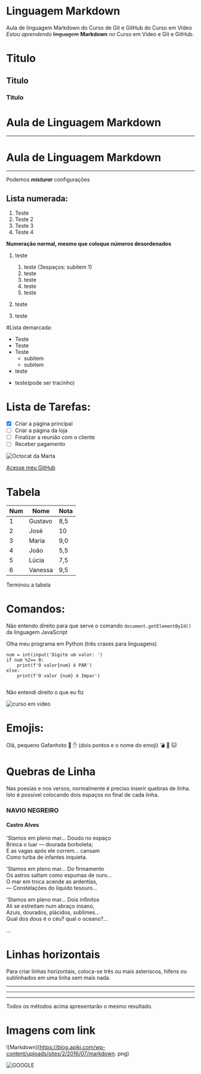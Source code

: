 # Linguagem Markdown
 Aula de linguagem Markdown do Curso de Git e GitHub do Curso em Vídeo
*Estou*  _aprendendo_ ~~linguagem~~ __Markdown__  no Curso em Video e Git e GitHub.


# Titulo
## Titulo
### Titulo
# Aula de Linguagem Markdown
---
# Aula de Linguagem Markdown
***
Podemos __*misturar*__ configurações

## Lista numerada:

1. Teste
2. Teste 2
1. Teste 3
6. Teste 4

__Numeração normal, mesmo que coloque números desordenados__

1. teste
   1. teste (3espaços: subitem 1)
   2. teste
   3. teste
   4. teste
   999. teste

0. teste
8. teste

#Lista demarcada:

* Teste
* Teste
* Teste
   * subitem
   * subitem
* teste
- teste(pode ser tracinho)

# Lista de Tarefas:

- [x] Criar a página principal
- [ ] Criar a página da loja
- [ ] Finalizar a reunião com o cliente
- [ ] Receber pagamento

![Octocat da Marta](https://user-images.githubusercontent.com/60014891/84277417-e13abd80-ab09-11ea-8152-a04679a09b47.png)

[Acesse meu GitHub](https://github.com/martageraldo)

# Tabela

Num | Nome | Nota
---|---|---
1 | Gustavo| 8,5
2 | José| 10
3 | Maria|9,0
4 | João | 5,5
5 | Lúcia | 7,5
6 | Vanessa | 9,5

Terminou a tabela

# Comandos:

Não entendo direito para que serve o comando `document.getElementById()` da linguagem JavaScript

Olha meu programa em Python (três crases para linguagens)
```
num = int(input('Digite um valor: ')
if num %2== 0:
    print(f'O valor{num} é PAR')
else:
    print(f'O valor {num} é Impar')
    
```
Não entendi direito  o que eu fiz


![curso em video](https://user-images.githubusercontent.com/60014891/84282136-c53a1a80-ab0f-11ea-9b71-4ab8fbaa3c2e.png)

# Emojis:

Olá, pequeno Gafanhoto 🖖 ✋  (dois pontos e o nome do emoji)
💣 
🐒 
🐱 

# Quebras de Linha

Nas poesias e nos versos, normalmente é preciso inserir quebras de linha. Isto é possível colocando dois espaços no final de cada linha.


### NAVIO NEGREIRO
#### Castro Alves

'Stamos em pleno mar... Doudo no espaço  
Brinca o luar — dourada borboleta;  
E as vagas após ele correm... cansam  
Como turba de infantes inquieta.

'Stamos em pleno mar... Do firmamento  
Os astros saltam como espumas de ouro...  
O mar em troca acende as ardentias,  
— Constelações do líquido tesouro...   

'Stamos em pleno mar... Dois infinitos  
Ali se estreitam num abraço insano,  
Azuis, dourados, plácidos, sublimes...  
Qual dos dous é o céu? qual o oceano?...  

...

# Linhas horizontais

Para criar linhas horizontais, coloca-se três ou mais asteriscos, hífens ou sublinhados em uma linha sem mais nada.

***
---------
____

Todos os métodos acima apresentarão o mesmo resultado.

# Imagens com link

![Markdown](https://blog.apiki.com/wp-content/uploads/sites/2/2016/07/markdown. png)

![GOOGLE](https://www.google.com/images/branding/googlelogo/1x/googlelogo_color_272x92dp.png)
























